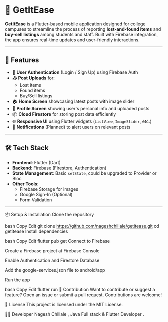 # 📱 GetItEase

**GetItEase** is a Flutter-based mobile application designed for college campuses to streamline the process of reporting **lost-and-found items** and **buy-sell listings** among students and staff. Built with Firebase integration, the app ensures real-time updates and user-friendly interactions.

---

## 🚀 Features

- 🔐 **User Authentication** (Login / Sign Up) using Firebase Auth
- 📤 **Post Uploads** for:
  - Lost items
  - Found items
  - Buy/Sell listings
- 🏠 **Home Screen** showcasing latest posts with image slider
- 👤 **Profile Screen** showing user's personal info and uploaded posts
- 📦 **Cloud Firestore** for storing post data efficiently
- 🌐 **Responsive UI** using Flutter widgets (`ListView`, `ImageSlider`, etc.)
- 🔔 **Notifications** (Planned) to alert users on relevant posts

---

## 🛠️ Tech Stack

- **Frontend**: Flutter (Dart)
- **Backend**: Firebase (Firestore, Authentication)
- **State Management**: Basic `setState`, could be upgraded to Provider or Bloc
- **Other Tools**:
  - Firebase Storage for images
  - Google Sign-In (Optional)
  - Form Validation

---
📦 Setup & Installation
Clone the repository

bash
Copy
Edit
git clone https://github.com/nageshchillale/getitease.git
cd getitease
Install dependencies

bash
Copy
Edit
flutter pub get
Connect to Firebase

Create a Firebase project at Firebase Console

Enable Authentication and Firestore Database

Add the google-services.json file to android/app

Run the app

bash
Copy
Edit
flutter run
🤝 Contribution
Want to contribute or suggest a feature? Open an issue or submit a pull request. Contributions are welcome!

📃 License
This project is licensed under the MIT License.

👨‍💻 Developer
Nagesh Chillale ,
Java Full stack & Flutter Developer .









